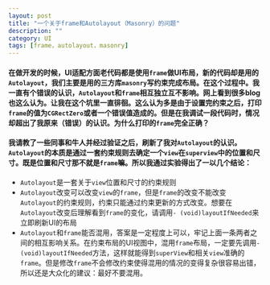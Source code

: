 ```yaml
---
layout: post
title: "一个关于frame和Autolayout（Masonry）的问题"
description: ""
category: UI
tags: [frame，autolayout，masonry]
---
```


#### 在做开发的时候，UI适配方面老代码都是使用`frame`做UI布局，新的代码却是用的`Autolayout`，我们主要是用的三方库`masonry`写约束完成布局。在这个过程中。我一直有个错误的认识，`Autolayout`和`frame`相互独立互不影响。网上看到很多blog也这么认为。让我在这个坑里一直徘徊。这么认为多是由于设置完约束之后，打印`frame`的值为`CGRectZero`或者一个错误值造成的。但是在我调试一段代码时，情况却超出了我原来（错误）的认识。为什么打印的`frame`完全正确？

#### 我请教了一些同事和牛人并经过验证之后，刷新了我对`Autolayout`的认识。`Autolayout`的本质是通过一套约束规则去确定一个`view`在`superview`中的位置和尺寸。既是位置和尺寸那不就是`frame`嘛。所以我通过实验得出了一以几个结论：
- `Autolayout`是一套关于`view`位置和尺寸的约束规则
- `Autolayout`改变可以改变`view`的`frame`，但是`frame`的改变不能改变`Autolayout`的约束规则，约束只能通过约束更新的方式改变。想要在`Autolayout`改变后理解看到`frame`的变化，请调用`- (void)layoutIfNeeded`来立即刷新UI的布局
- `Autolayout`和`frame`能否混用，答案是一定程度上可以，牢记上面一条两者之间的相互影响关系。在约束布局的UI视图中，混用`frame`布局，一定要先调用`- (void)layoutIfNeeded`方法，这样就能得到`superView`和相关`view`准确的`frame`。但是修改`frame`不会修改约束使得混用的情况的变得复杂很容易出错，所以还是大众化的建议：最好不要混用。
